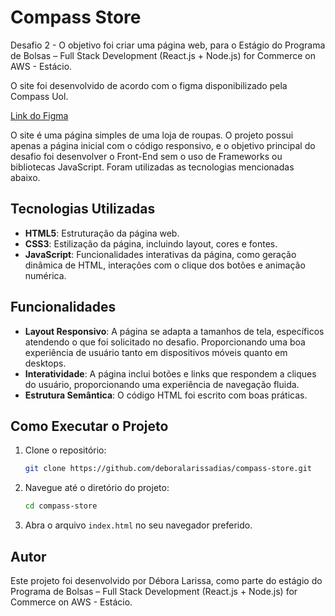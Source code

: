 # Compass Store

Desafio 2 - O objetivo foi criar uma página web, para o Estágio do Programa de Bolsas – Full Stack Development (React.js + Node.js) for Commerce on AWS - Estácio.

O site foi desenvolvido de acordo com o figma disponibilizado pela Compass Uol.

[Link do Figma](https://www.figma.com/design/9DwZD5KrBH9ALsNn9AYOJ5/E-commerce-Website-Template-(Freebie)-(Community)-(Copy)?node-id=0-1&t=rrf9EmOZVWZafp6k-1)

O site é uma página simples de uma loja de roupas. O projeto possui apenas a página inicial com o código responsivo, e o objetivo principal do desafio foi desenvolver o Front-End sem o uso de Frameworks ou bibliotecas JavaScript. Foram utilizadas as tecnologias mencionadas abaixo.

## Tecnologias Utilizadas

- **HTML5**: Estruturação da página web.
- **CSS3**: Estilização da página, incluindo layout, cores e fontes.
- **JavaScript**: Funcionalidades interativas da página, como geração dinâmica de HTML, interações com o clique dos botões e animação numérica.

## Funcionalidades

- **Layout Responsivo**: A página se adapta a tamanhos de tela, específicos atendendo o que foi solicitado no desafio. Proporcionando uma boa experiência de usuário tanto em dispositivos móveis quanto em desktops.
- **Interatividade**: A página inclui botões e links que respondem a cliques do usuário, proporcionando uma experiência de navegação fluida.
- **Estrutura Semântica**: O código HTML foi escrito com boas práticas.


## Como Executar o Projeto

1. Clone o repositório:
   ```bash
   git clone https://github.com/deboralarissadias/compass-store.git

2. Navegue até o diretório do projeto:
   ```bash
   cd compass-store

3. Abra o arquivo `index.html` no seu navegador preferido.

## Autor

Este projeto foi desenvolvido por Débora Larissa, como parte do estágio do Programa de Bolsas – Full Stack Development (React.js + Node.js) for Commerce on AWS - Estácio.